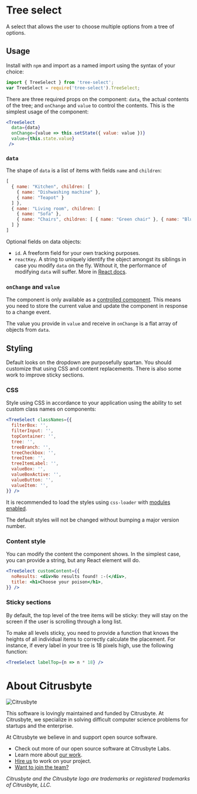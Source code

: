 # Tree select

A select that allows the user to choose multiple options from a tree of options.

## Usage

Install with `npm` and import as a named import using the syntax of your choice:

```js
import { TreeSelect } from 'tree-select';
var TreeSelect = require('tree-select').TreeSelect;
```

There are three required props on the component: `data`, the actual contents of the tree; and `onChange` and `value` to control the contents. This is the simplest usage of the component:

```jsx
<TreeSelect
  data={data}
  onChange={value => this.setState({ value: value })}
  value={this.state.value}
 />
```

### `data`

The shape of `data` is a list of items with fields `name` and `children`:

```js
[
  { name: "Kitchen", children: [
    { name: "Dishwashing machine" },
    { name: "Teapot" }
  ] },
  { name: "Living room", children: [
    { name: "Sofa" },
    { name: "Chairs", children: [ { name: "Green chair" }, { name: "Blue char" } ] }
  ] }
]
```

Optional fields on data objects:

- `id`. A freeform field for your own tracking purposes.
- `reactKey`. A string to uniquely identify the object amongst its siblings in case you modify `data` on the fly. Without it, the performance of modifying `data` will suffer. More in [React docs](https://facebook.github.io/react/docs/lists-and-keys.html).

### `onChange` and `value`

The component is only available as a [controlled component](https://facebook.github.io/react/docs/forms.html). This means you need to store the current value and update the component in response to a change event.

The value you provide in `value` and receive in `onChange` is a flat array of objects from `data`.

## Styling

Default looks on the dropdown are purposefully spartan. You should customize that using CSS and content replacements. There is also some work to improve sticky sections.

### CSS

Style using CSS in accordance to your application using the ability to set custom class names on components:

```jsx
<TreeSelect classNames={{
  filterBox: '',
  filterInput: '',
  topContainer: '',
  tree: '',
  treeBranch: '',
  treeCheckbox: '',
  treeItem: '',
  treeItemLabel: '',
  valueBox: '',
  valueBoxActive: '',
  valueButton: '',
  valueItem: '',
}} />
```

It is recommended to load the styles using `css-loader` with [modules enabled](https://github.com/webpack-contrib/css-loader/blob/fe4cf7aba6bf67d2403a8d44d0ea010e4c36ba90/README.md#modules).

The default styles will not be changed without bumping a major version number.

### Content style

You can modify the content the component shows. In the simplest case, you can provide a string, but any React element will do.

```jsx
<TreeSelect customContent={{
  noResults: <div>No results found! :-(</div>,
  title: <h1>Choose your poison</h1>,
}} />
```

### Sticky sections

By default, the top level of the tree items will be sticky: they will stay on the screen if the user is scrolling through a long list.

To make all levels sticky, you need to provide a function that knows the heights of all individual items to correctly calculate the placement. For instance, if every label in your tree is 18 pixels high, use the following function:

```jsx
<TreeSelect labelTop={n => n * 18} />
```

# About Citrusbyte

![Citrusbyte](http://i.imgur.com/W6eISI3.png)

This software is lovingly maintained and funded by Citrusbyte.
At Citrusbyte, we specialize in solving difficult computer science problems for startups and the enterprise.

At Citrusbyte we believe in and support open source software.
* Check out more of our open source software at Citrusbyte Labs.
* Learn more about [our work](https://citrusbyte.com/portfolio).
* [Hire us](https://citrusbyte.com/contact) to work on your project.
* [Want to join the team?](http://careers.citrusbyte.com)

*Citrusbyte and the Citrusbyte logo are trademarks or registered trademarks of Citrusbyte, LLC.*
